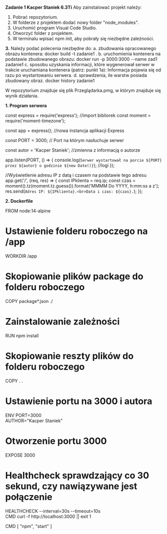 **Zadanie 1 Kacper Staniek 6.3Ti**
Aby zainstalować projekt należy:
1. Pobrać repozytorium.
2. W folderze z projektem dodać nowy folder "node_modules".
3. Uruchomić program Visual Code Studio.
4. Otworzyć folder z projektem.
5. W terminalu wpisać npm init, aby pobrały się niezbędne zależności.

**3.**
Należy podać polecenia niezbędne do:
a. zbudowania opracowanego obrazu kontenera:
docker build -t zadanie1 .
b. uruchomienia kontenera na podstawie zbudowanego obrazu:
docker run -p 3000:3000 --name zad1 zadanie1
c. sposobu uzyskania informacji, które wygenerował serwer w trakcie uruchamiana kontenera
(patrz: punkt 1a):
Informacja pojawia się od razu po wystartowaniu serwera.
d. sprawdzenia, ile warstw posiada zbudowany obraz.
docker history zadanie1

W repozytorium znajduje się plik Przeglądarka.pmg, w którym znajduje się wynik działania.

**1. Program serwera**

const express = require('express'); //import bibliorek
const moment = require('moment-timezone');

const app = express(); //nowa instancja aplikacji Express

const PORT = 3000; // Port na którym nasłuchuje serwer

const autor = 'Kacper Staniek'; //zmienna z informacją o autorze


app.listen(PORT, () => {
  console.log(`Serwer wystartował na porcie ${PORT} przez ${autor} o godzinie ${new Date()}`); //logi
}); 

//Wyświetlenie adresu IP z datą i czasem na podstawie tego adresu
app.get('/', (req, res) => {
  const IPklienta = req.ip;
  const czas = moment().tz(moment.tz.guess()).format('MMMM Do YYYY, h:mm:ss a z');
  res.send(`Adres IP: ${IPklienta}.<br>Data i czas: ${czas}.`);
});

**2. Dockerfile**

FROM node:14-alpine
# Ustawienie folderu roboczego na /app
WORKDIR /app 
# Skopiowanie plików package do folderu roboczego
COPY package*.json ./
# Zainstalowanie zależności
RUN npm install
# Skopiowanie reszty plików do folderu roboczego 
COPY . .
# Ustawienie portu na 3000 i autora
ENV PORT=3000 \
    AUTHOR="Kacper Staniek" 
# Otworzenie portu 3000
EXPOSE 3000
# Healthcheck sprawdzający co 30 sekund, czy nawiązywane jest połączenie
HEALTHCHECK --interval=30s --timeout=10s \
    CMD curl -f http://localhost:3000 || exit 1

CMD [ "npm", "start" ]
